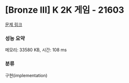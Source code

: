 # [Bronze III] K 2K 게임 - 21603 

[문제 링크](https://www.acmicpc.net/problem/21603) 

### 성능 요약

메모리: 33580 KB, 시간: 108 ms

### 분류

구현(implementation)

